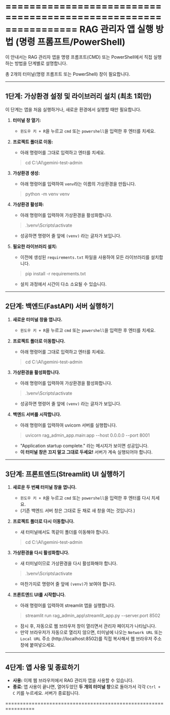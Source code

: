 ================================================================
  RAG 관리자 앱 실행 방법 (명령 프롬프트/PowerShell)
================================================================

이 안내서는 RAG 관리자 앱을 명령 프롬프트(CMD) 또는 PowerShell에서
직접 실행하는 방법을 단계별로 설명합니다.

총 2개의 터미널(명령 프롬프트 또는 PowerShell) 창이 필요합니다.

----------------------------------------------------------------
1단계: 가상환경 설정 및 라이브러리 설치 (최초 1회만)
----------------------------------------------------------------

이 단계는 앱을 처음 실행하거나, 새로운 환경에서 실행할 때만 필요합니다.

1.  **터미널 창 열기:**
    -   `윈도우 키 + R`을 누르고 `cmd` 또는 `powershell`을 입력한 후 엔터를 치세요.

2.  **프로젝트 폴더로 이동:**
    -   아래 명령어를 그대로 입력하고 엔터를 치세요.
    > cd C:\AI\gemini-test-admin

3.  **가상환경 생성:**
    -   아래 명령어를 입력하여 `venv`라는 이름의 가상환경을 만듭니다.
    > python -m venv venv

4.  **가상환경 활성화:**
    -   아래 명령어를 입력하여 가상환경을 활성화합니다.
    > .\venv\Scripts\activate
    -   성공하면 명령어 줄 앞에 `(venv)` 라는 글자가 보입니다.

5.  **필요한 라이브러리 설치:**
    -   이전에 생성된 `requirements.txt` 파일을 사용하여 모든 라이브러리를 설치합니다.
    > pip install -r requirements.txt
    -   설치 과정에서 시간이 다소 소요될 수 있습니다.

----------------------------------------------------------------
2단계: 백엔드(FastAPI) 서버 실행하기
----------------------------------------------------------------

1.  **새로운 터미널 창을 엽니다.**
    -   `윈도우 키 + R`을 누르고 `cmd` 또는 `powershell`을 입력한 후 엔터를 치세요.

2.  **프로젝트 폴더로 이동합니다.**
    -   아래 명령어를 그대로 입력하고 엔터를 치세요.
    > cd C:\AI\gemini-test-admin

3.  **가상환경을 활성화합니다.**
    -   아래 명령어를 입력하여 가상환경을 활성화합니다.
    > .\venv\Scripts\activate
    -   성공하면 명령어 줄 앞에 `(venv)` 라는 글자가 보입니다.

4.  **백엔드 서버를 시작합니다.**
    -   아래 명령어를 입력하여 uvicorn 서버를 실행합니다.
    > uvicorn rag_admin_app.main:app --host 0.0.0.0 --port 8001
    -   "Application startup complete." 라는 메시지가 보이면 성공입니다.
    -   **이 터미널 창은 끄지 말고 그대로 두세요!** 서버가 계속 실행되어야 합니다.

----------------------------------------------------------------
3단계: 프론트엔드(Streamlit) UI 실행하기
----------------------------------------------------------------

1.  **새로운 두 번째 터미널 창을 엽니다.**
    -   `윈도우 키 + R`을 누르고 `cmd` 또는 `powershell`을 입력한 후 엔터를 다시 치세요.
    -   (기존 백엔드 서버 창은 그대로 둔 채로 새 창을 여는 것입니다.)

2.  **프로젝트 폴더로 다시 이동합니다.**
    -   새 터미널에서도 똑같이 폴더를 이동해야 합니다.
    > cd C:\AI\gemini-test-admin

3.  **가상환경을 다시 활성화합니다.**
    -   새 터미널이므로 가상환경을 다시 활성화해야 합니다.
    > .\venv\Scripts\activate
    -   마찬가지로 명령어 줄 앞에 `(venv)`가 보여야 합니다.

4.  **프론트엔드 UI를 시작합니다.**
    -   아래 명령어를 입력하여 streamlit 앱을 실행합니다.
    > streamlit run rag_admin_app\streamlit_app.py --server.port 8502
    -   잠시 후, 자동으로 웹 브라우저 창이 열리면서 관리자 페이지가 나타납니다.
    -   만약 브라우저가 자동으로 열리지 않으면, 터미널에 나오는 `Network URL` 또는 `Local URL` 주소 (http://localhost:8502)를 직접 복사해서 웹 브라우저 주소창에 붙여넣으세요.

----------------------------------------------------------------
4단계: 앱 사용 및 종료하기
----------------------------------------------------------------

-   **사용:** 이제 웹 브라우저에서 RAG 관리자 앱을 사용할 수 있습니다.
-   **종료:** 앱 사용이 끝나면, 열어두었던 **두 개의 터미널 창**으로 돌아가서 각각 `Ctrl + C` 키를 누르세요. 서버가 종료됩니다.

================================================================
